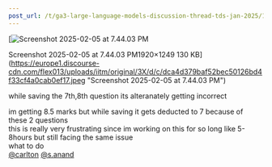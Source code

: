 ```yaml
---
post_url: /t/ga3-large-language-models-discussion-thread-tds-jan-2025/163247/109
---
```

[![Screenshot 2025-02-05 at 7.44.03 PM](https://europe1.discourse-cdn.com/flex013/uploads/iitm/optimized/3X/d/c/dca4d379baf52bec50126bd4f33cf4a0cab0ef17_2_690x448.jpeg)

Screenshot 2025-02-05 at 7.44.03 PM1920×1249 130 KB](https://europe1.discourse-cdn.com/flex013/uploads/iitm/original/3X/d/c/dca4d379baf52bec50126bd4f33cf4a0cab0ef17.jpeg "Screenshot 2025-02-05 at 7.44.03 PM")

while saving the 7th,8th question its alteranately getting incorrect

im getting 8.5 marks but while saving it gets deducted to 7 because of these 2 questions  
this is really very frustrating since im working on this for so long like 5-8hours but still facing the same issue  
what to do  
[@carlton](/u/carlton) [@s.anand](/u/s.anand)